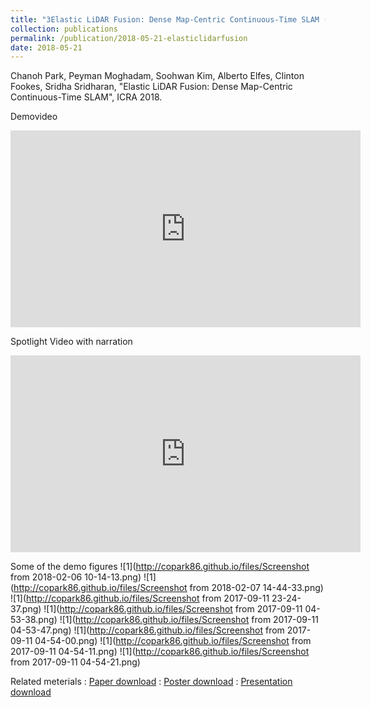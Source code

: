 ```yaml
---
title: "3Elastic LiDAR Fusion: Dense Map-Centric Continuous-Time SLAM (click here for more information)"
collection: publications
permalink: /publication/2018-05-21-elasticlidarfusion
date: 2018-05-21
---
```

Chanoh Park, Peyman Moghadam, Soohwan Kim, Alberto Elfes, Clinton Fookes, Sridha Sridharan, "Elastic LiDAR Fusion: Dense Map-Centric Continuous-Time SLAM", ICRA 2018.

Demovideo
<iframe width="560" height="315" src="https://www.youtube.com/embed/QNNLncT9XmQ" frameborder="0" allow="autoplay; encrypted-media"> </iframe>


Spotlight Video with narration
<iframe width="560" height="315" src="https://www.youtube.com/embed/bFxwsDEUAb4" frameborder="0" allow="autoplay; encrypted-media"> </iframe>


Some of the demo figures
![1](http://copark86.github.io/files/Screenshot from 2018-02-06 10-14-13.png)
![1](http://copark86.github.io/files/Screenshot from 2018-02-07 14-44-33.png)
![1](http://copark86.github.io/files/Screenshot from 2017-09-11 23-24-37.png)
![1](http://copark86.github.io/files/Screenshot from 2017-09-11 04-53-38.png)
![1](http://copark86.github.io/files/Screenshot from 2017-09-11 04-53-47.png)
![1](http://copark86.github.io/files/Screenshot from 2017-09-11 04-54-00.png)
![1](http://copark86.github.io/files/Screenshot from 2017-09-11 04-54-11.png)
![1](http://copark86.github.io/files/Screenshot from 2017-09-11 04-54-21.png)

Related meterials
:   [Paper download](https://arxiv.org/pdf/1709.01265)
:   [Poster download](http://copark86.github.io/files/elasticlidarfusion_poster.pdf)
:   [Presentation download](http://copark86.github.io/files/elasticlidarfusion_ppt.pdf)

